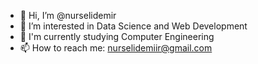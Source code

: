 



- 👋 Hi, I’m @nurselidemir
- 👀 I’m interested in Data Science and Web Development
- 🌱 I'm currently studying Computer Engineering
- 📫 How to reach me: nurselidemiir@gmail.com



